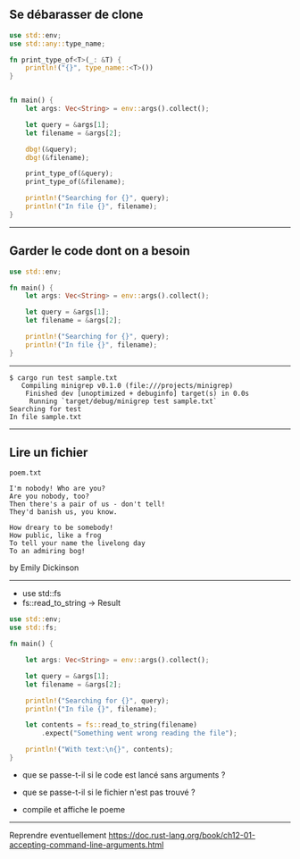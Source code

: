 
## Se débarasser de clone

```rust
use std::env;
use std::any::type_name;

fn print_type_of<T>(_: &T) {
    println!("{}", type_name::<T>())
}


fn main() {
    let args: Vec<String> = env::args().collect();

    let query = &args[1];
    let filename = &args[2];

    dbg!(&query);
    dbg!(&filename);

    print_type_of(&query);
    print_type_of(&filename);

    println!("Searching for {}", query);
    println!("In file {}", filename);
}
```

---

## Garder le code dont on a besoin

```rust
use std::env;

fn main() {
    let args: Vec<String> = env::args().collect();

    let query = &args[1];
    let filename = &args[2];

    println!("Searching for {}", query);
    println!("In file {}", filename);
}
```

---

```
$ cargo run test sample.txt
   Compiling minigrep v0.1.0 (file:///projects/minigrep)
    Finished dev [unoptimized + debuginfo] target(s) in 0.0s
     Running `target/debug/minigrep test sample.txt`
Searching for test
In file sample.txt
```

---

## Lire un fichier

`poem.txt`

```
I'm nobody! Who are you?
Are you nobody, too?
Then there's a pair of us - don't tell!
They'd banish us, you know.

How dreary to be somebody!
How public, like a frog
To tell your name the livelong day
To an admiring bog!
```

by Emily Dickinson

---

- use std::fs
- fs::read_to_string -> Result<String>

```rust
use std::env;
use std::fs;

fn main() {

    let args: Vec<String> = env::args().collect();

    let query = &args[1];
    let filename = &args[2];

    println!("Searching for {}", query);
    println!("In file {}", filename);

    let contents = fs::read_to_string(filename)
        .expect("Something went wrong reading the file");

    println!("With text:\n{}", contents);
}
```

- que se passe-t-il si le code est lancé sans arguments ?
- que se passe-t-il si le fichier n'est pas trouvé ?

- compile et affiche le poeme

---

Reprendre eventuellement https://doc.rust-lang.org/book/ch12-01-accepting-command-line-arguments.html